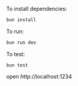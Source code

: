 To install dependencies:
```sh
bun install
```

To run:
```sh
bun run dev
```
To test:
```
bun test
```
open http://localhost:1234
